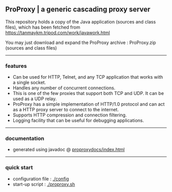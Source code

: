 ## ProProxy | a generic cascading proxy server
This repository holds a copy of the Java application (sources and class files), which has been fetched from https://tanmaykm.tripod.com/work/javawork.html

You may just download and expand the ProProxy archive : ProProxy.zip (sources and class files)

------------

### features
* Can be used for HTTP, Telnet, and any TCP application that works with a single socket. 
* Handles any number of concurrent connections. 
* This is one of the few proxies that support both TCP and UDP. It can be used as a UDP relay. 
* ProProxy has a simple implementation of HTTP/1.0 protocol and can act as a HTTP proxy server to connect to the internet. 
* Supports HTTP compression and connection filtering. 
* Logging facility that can be useful for debugging applications.

------------

### documentation
* generated using javadoc @ [proproxydocs/index.html](https://tanmaykm.tripod.com/work/download/proproxydocs/index.html "proproxydocs/index.html")

------------

### quick start
* configuration file : [./config](https://github.com/aristotelis-metsinis/proxy-server/blob/main/config "./config")
* start-up script : [./proproxy.sh](https://github.com/aristotelis-metsinis/proxy-server/blob/main/proproxy.sh "./proproxy.sh")
